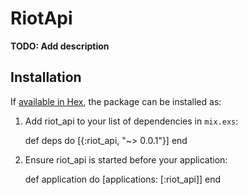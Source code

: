 # RiotApi

**TODO: Add description**

## Installation

If [available in Hex](https://hex.pm/docs/publish), the package can be installed as:

  1. Add riot_api to your list of dependencies in `mix.exs`:

        def deps do
          [{:riot_api, "~> 0.0.1"}]
        end

  2. Ensure riot_api is started before your application:

        def application do
          [applications: [:riot_api]]
        end
